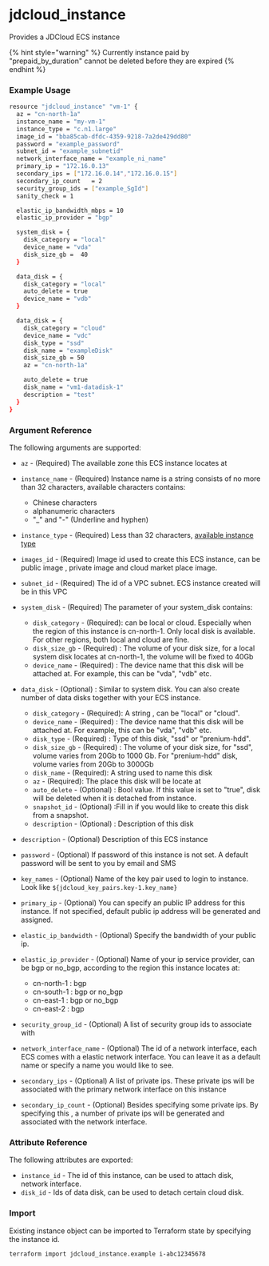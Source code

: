 # jdcloud\_instance

Provides a JDCloud ECS instance 

{% hint style="warning" %}
Currently instance paid by "prepaid\_by\_duration" cannot be deleted before they are expired
{% endhint %}

### Example Usage 

```bash
resource "jdcloud_instance" "vm-1" {
  az = "cn-north-1a"
  instance_name = "my-vm-1"
  instance_type = "c.n1.large"
  image_id = "bba85cab-dfdc-4359-9218-7a2de429dd80"
  password = "example_password"
  subnet_id = "example_subnetid"
  network_interface_name = "example_ni_name"
  primary_ip = "172.16.0.13"
  secondary_ips = ["172.16.0.14","172.16.0.15"]
  secondary_ip_count   = 2
  security_group_ids = ["example_SgId"]
  sanity_check = 1

  elastic_ip_bandwidth_mbps = 10
  elastic_ip_provider = "bgp"

  system_disk = {
    disk_category = "local"
    device_name = "vda"
    disk_size_gb =  40
  }

  data_disk = {
    disk_category = "local"
    auto_delete = true
    device_name = "vdb"
  }

  data_disk = {
    disk_category = "cloud"
    device_name = "vdc"
    disk_type = "ssd"
    disk_name = "exampleDisk"
    disk_size_gb = 50
    az = "cn-north-1a"

    auto_delete = true
    disk_name = "vm1-datadisk-1"
    description = "test"
  }
}

```

### Argument Reference

The following arguments are supported:

* `az` - \(Required\) The available zone this ECS instance locates at
* `instance_name` - \(Required\) Instance name is a string consists of no more than 32 characters, available characters contains:
  * Chinese characters
  * alphanumeric characters
  * "\_" and "-" \(Underline and hyphen\)
* `instance_type` - \(Required\) Less than 32 characters, [available instance type](https://docs.jdcloud.com/cn/virtual-machines/instance-type-family)
* `images_id` - \(Required\) Image id used to create this ECS instance, can be public image , private image and cloud market place image.
*  `subnet_id` - \(Required\) The id of a VPC subnet. ECS instance created will be in this VPC 
* `system_disk` - \(Required\) The parameter of your system\_disk contains:

  * `disk_category` - \(Required\): can be local or cloud. Especially when the region of this instance is cn-north-1. Only local disk is available. For other regions, both local and cloud are fine.
  * `disk_size_gb` - \(Required\) : The volume of your disk size, for a local system disk locates at cn-north-1, the volume will be fixed to 40Gb
  * `device_name` - \(Required\) : The device name that this disk will be attached at. For example, this can be "vda", "vdb" etc.

* `data_disk` - \(Optional\) : Similar to system disk. You can also create number of data disks together with your ECS instance. 

  * `disk_category` - \(Required\): A string , can be "local" or "cloud".
  * `device_name` - \(Required\) : The device name that this disk will be attached at. For example, this can be "vda", "vdb" etc.
  * `disk_type` - \(Required\) : Type of this disk,  "ssd" or "prenium-hdd".
  * `disk_size_gb` - \(Required\) : The volume of your disk size, for "ssd", volume varies from 20Gb to 1000 Gb. For "prenium-hdd" disk, volume varies from 20Gb to 3000Gb 
  * `disk_name` - \(Required\): A string used to name this disk
  * `az` - \(Required\): The place this disk will be locate at
  * `auto_delete` - \(Optional\) : Bool value. If this value is set to "true", disk will be deleted when it is detached from instance.
  * `snapshot_id` - \(Optional\) :Fill in if you would like to create this disk from a snapshot.
  * `description` - \(Optional\) : Description of this disk

* `description` - \(Optional\) Description of this ECS instance 
* `password` - \(Optional\) If password of this instance is not set. A default password will be sent to you by email and SMS
* `key_names` - \(Optional\) Name of the key pair used to login to instance. Look like `${jdcloud_key_pairs.key-1.key_name}`
* `primary_ip` - \(Optional\) You can specify an public IP address for this instance. If not specified, default public ip address will be generated and assigned.
* `elastic_ip_bandwidth` - \(Optional\) Specify the bandwidth of your public ip.
* `elastic_ip_provider` - \(Optional\) Name of your ip service provider, can be bgp or no\_bgp, according to the region this instance locates at:
  * cn-north-1 : bgp
  * cn-south-1 : bgp or no\_bgp
  * cn-east-1 : bgp or no\_bgp
  * cn-east-2 : bgp
* `security_group_id` - \(Optional\) A list of security group ids to associate with
* `network_interface_name` - \(Optional\) The id of a network interface, each ECS comes with a elastic network interface. You can leave it as a default name or specify a name you would like to see.
* `secondary_ips` - \(Optional\) A list of private ips. These private ips will be associated with the primary network interface on this instance
* `secondary_ip_count` - \(Optional\) Besides specifying some private ips. By specifying this , a number of private ips will be generated and associated with the network interface.

### Attribute Reference 

The following attributes are exported:

* `instance_id` - The id of this instance, can be used to attach disk, network interface.
* `disk_id` - Ids of data disk, can be used to detach certain cloud disk.

### Import

Existing instance object can be imported to Terraform state by specifying the instance id.

```text
terraform import jdcloud_instance.example i-abc12345678
```



